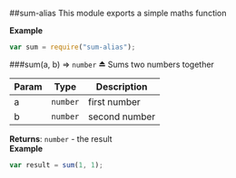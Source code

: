 <a name="module_sum-alias"></a>
##sum-alias
This module exports a simple maths function

**Example**  
```js
var sum = require("sum-alias");
```
<a name="exp_module_sum-alias--sum"></a>
###sum(a, b) ⇒ <code>number</code> ⏏
Sums two numbers together

| Param | Type | Description |
| ----- | ---- | ----------- |
| a | <code>number</code> | first number |
| b | <code>number</code> | second number |

**Returns**: <code>number</code> - the result  
**Example**  
```js
var result = sum(1, 1);
```
